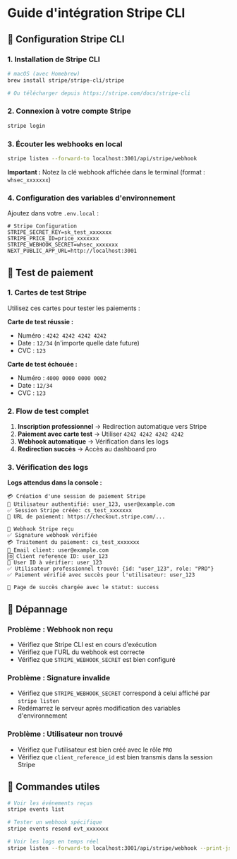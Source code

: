# Guide d'intégration Stripe CLI

## 🚀 Configuration Stripe CLI

### 1. Installation de Stripe CLI

```bash
# macOS (avec Homebrew)
brew install stripe/stripe-cli/stripe

# Ou télécharger depuis https://stripe.com/docs/stripe-cli
```

### 2. Connexion à votre compte Stripe

```bash
stripe login
```

### 3. Écouter les webhooks en local

```bash
stripe listen --forward-to localhost:3001/api/stripe/webhook
```

**Important :** Notez la clé webhook affichée dans le terminal (format : `whsec_xxxxxxx`)

### 4. Configuration des variables d'environnement

Ajoutez dans votre `.env.local` :

```env
# Stripe Configuration
STRIPE_SECRET_KEY=sk_test_xxxxxxx
STRIPE_PRICE_ID=price_xxxxxxx
STRIPE_WEBHOOK_SECRET=whsec_xxxxxxx
NEXT_PUBLIC_APP_URL=http://localhost:3001
```

## 🧪 Test de paiement

### 1. Cartes de test Stripe

Utilisez ces cartes pour tester les paiements :

**Carte de test réussie :**
- Numéro : `4242 4242 4242 4242`
- Date : `12/34` (n'importe quelle date future)
- CVC : `123`

**Carte de test échouée :**
- Numéro : `4000 0000 0000 0002`
- Date : `12/34`
- CVC : `123`

### 2. Flow de test complet

1. **Inscription professionnel** → Redirection automatique vers Stripe
2. **Paiement avec carte test** → Utiliser `4242 4242 4242 4242`
3. **Webhook automatique** → Vérification dans les logs
4. **Redirection succès** → Accès au dashboard pro

### 3. Vérification des logs

**Logs attendus dans la console :**

```
💳 Création d'une session de paiement Stripe
👤 Utilisateur authentifié: user_123, user@example.com
✅ Session Stripe créée: cs_test_xxxxxxx
🔗 URL de paiement: https://checkout.stripe.com/...

🔔 Webhook Stripe reçu
✅ Signature webhook vérifiée
💳 Traitement du paiement: cs_test_xxxxxxx
📧 Email client: user@example.com
🆔 Client reference ID: user_123
👤 User ID à vérifier: user_123
✅ Utilisateur professionnel trouvé: {id: "user_123", role: "PRO"}
✅ Paiement vérifié avec succès pour l'utilisateur: user_123

🎉 Page de succès chargée avec le statut: success
```

## 🔧 Dépannage

### Problème : Webhook non reçu
- Vérifiez que Stripe CLI est en cours d'exécution
- Vérifiez que l'URL du webhook est correcte
- Vérifiez que `STRIPE_WEBHOOK_SECRET` est bien configuré

### Problème : Signature invalide
- Vérifiez que `STRIPE_WEBHOOK_SECRET` correspond à celui affiché par `stripe listen`
- Redémarrez le serveur après modification des variables d'environnement

### Problème : Utilisateur non trouvé
- Vérifiez que l'utilisateur est bien créé avec le rôle `PRO`
- Vérifiez que `client_reference_id` est bien transmis dans la session Stripe

## 📝 Commandes utiles

```bash
# Voir les événements reçus
stripe events list

# Tester un webhook spécifique
stripe events resend evt_xxxxxxx

# Voir les logs en temps réel
stripe listen --forward-to localhost:3001/api/stripe/webhook --print-json
```
